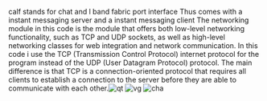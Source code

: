 calf stands for chat and l band fabric port interface
Thus comes with a instant messaging server and a instant messaging client
The networking module in this code is the module that offers both low-level networking
functionality, such as TCP and UDP sockets, as well as high-level networking classes for
web integration and network communication.
In this code i use the TCP (Transmission Control Protocol) internet protocol for
the program instead of the UDP (User Datagram Protocol) protocol. The main difference is
that TCP is a connection-oriented protocol that requires all clients to establish a connection
to the server before they are able to communicate with each other.![qt](https://user-images.githubusercontent.com/81354428/167534640-7d69d5e6-9b33-4669-9dd7-a291175fba43.PNG)
![vg](https://user-images.githubusercontent.com/81354428/167534766-bbcf134e-b725-42a0-bd51-1423e0a7e501.PNG)
![cha](https://user-images.githubusercontent.com/81354428/167534810-d1d9635f-4e87-4281-b01a-7e188d3d8bec.PNG)
